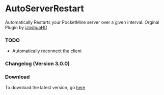 # AutoServerRestart
Automatically Restarts your PocketMine server over a given interval.
Orginal Plugin by [iJoshuaHD](https://github.com/iJoshuaHD)

### TODO
- Automatically reconnect the client

### Changelog (Version 3.0.0)

### Download
To download the latest version, go [here](https://github.com/LeronDoesGM/AutoServerRestart/releases)